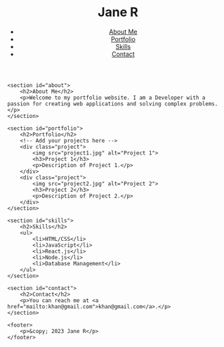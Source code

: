 <!DOCTYPE html>
<html lang="en">
<head>
    <meta charset="UTF-8">
    <meta name="viewport" content="width=device-width, initial-scale=1.0">
    <title>Jane R - Developer Portfolio</title>
    <link rel="stylesheet" href="styles.css">
</head>
<body>
    <header>
        <h1>Jane R</h1>
        <nav>
            <ul>
                <li><a href="#about">About Me</a></li>
                <li><a href="#portfolio">Portfolio</a></li>
                <li><a href="#skills">Skills</a></li>
                <li><a href="#contact">Contact</a></li>
            </ul>
        </nav>
    </header>

    <section id="about">
        <h2>About Me</h2>
        <p>Welcome to my portfolio website. I am a Developer with a passion for creating web applications and solving complex problems.</p>
    </section>

    <section id="portfolio">
        <h2>Portfolio</h2>
        <!-- Add your projects here -->
        <div class="project">
            <img src="project1.jpg" alt="Project 1">
            <h3>Project 1</h3>
            <p>Description of Project 1.</p>
        </div>
        <div class="project">
            <img src="project2.jpg" alt="Project 2">
            <h3>Project 2</h3>
            <p>Description of Project 2.</p>
        </div>
    </section>

    <section id="skills">
        <h2>Skills</h2>
        <ul>
            <li>HTML/CSS</li>
            <li>JavaScript</li>
            <li>React.js</li>
            <li>Node.js</li>
            <li>Database Management</li>
        </ul>
    </section>

    <section id="contact">
        <h2>Contact</h2>
        <p>You can reach me at <a href="mailto:khan@gmail.com">khan@gmail.com</a>.</p>
    </section>

    <footer>
        <p>&copy; 2023 Jane R</p>
    </footer>
</body>
</html>

